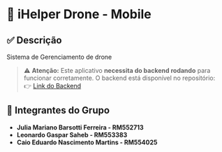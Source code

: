 # 🦷 iHelper Drone - Mobile

## ✅ Descrição

Sistema de Gerenciamento de drone

> ⚠️ **Atenção:** Este aplicativo **necessita do backend rodando** para funcionar corretamente. O backend está disponível no repositório:  
👉 [Link do Backend](https://github.com/jumarianobf/Backend-mobile)


## 👥 Integrantes do Grupo

- **Julia Mariano Barsotti Ferreira - RM552713**  
- **Leonardo Gaspar Saheb - RM553383**  
- **Caio Eduardo Nascimento Martins - RM554025**  


